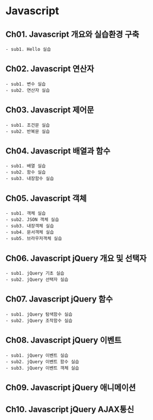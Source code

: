 # Javascript

## Ch01. Javascript 개요와 실습환경 구축
	- sub1. Hello 실습
	
## Ch02. Javascript 연산자
	- sub1. 변수 실습
	- sub2. 연산자 실습
	
## Ch03. Javascript 제어문
	- sub1. 조건문 실습
	- sub2. 반복문 실습	
	
## Ch04. Javascript 배열과 함수
	- sub1. 배열 실습
	- sub2. 함수 실습
	- sub3. 내장함수 실습

## Ch05. Javascript 객체
	- sub1. 객체 실습
	- sub2. JSON 객체 실습
	- sub3. 내장객체 실습
	- sub4. 문서객체 실습
	- sub5. 브라우저객체 실습

## Ch06. Javascript jQuery 개요 및 선택자
	- sub1. jQuery 기초 실습
	- sub2. jQuery 선택자 실습
	
## Ch07. Javascript jQuery 함수
	- sub1. jQuery 탐색함수 실습
	- sub2. jQuery 조작함수 실습

## Ch08. Javascript jQuery 이벤트
	- sub1. jQuery 이벤트 실습
	- sub2. jQuery 이벤트 함수 실습
	- sub3. jQuery 이벤트 객체 실습

## Ch09. Javascript jQuery 애니메이션

## Ch10. Javascript jQuery AJAX통신